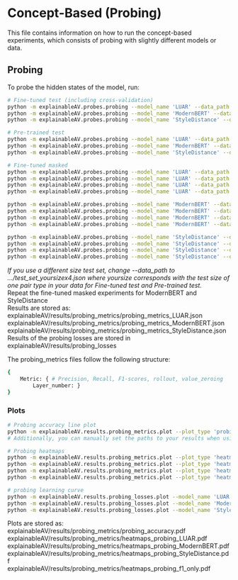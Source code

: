 # Concept-Based (Probing)
This file contains information on how to run the concept-based experiments, which consists of probing with slightly different models or data.

## Probing
To probe the hidden states of the model, run:
```sh
# Fine-tuned test (including cross-validation)
python -m explainableAV.probes.probing --model_name 'LUAR' --data_path 'explainableAV/Amazon/test_set_15000x4.json'
python -m explainableAV.probes.probing --model_name 'ModernBERT' --data_path 'explainableAV/Amazon/test_set_15000x4.json'
python -m explainableAV.probes.probing --model_name 'StyleDistance' --data_path 'explainableAV/Amazon/test_set_15000x4.json'

# Pre-trained test
python -m explainableAV.probes.probing --model_name 'LUAR' --data_path 'explainableAV/Amazon/test_set_15000x4.json' --pretrained_model
python -m explainableAV.probes.probing --model_name 'ModernBERT' --data_path 'explainableAV/Amazon/test_set_15000x4.json' --pretrained_model
python -m explainableAV.probes.probing --model_name 'StyleDistance' --data_path 'explainableAV/Amazon/test_set_15000x4.json' --pretrained_model

# Fine-tuned masked
python -m explainableAV.probes.probing --model_name 'LUAR' --data_path 'explainableAV/change_topic/Amazon/amazon_lda_SS_asterisk_False_False.json' --masked_data
python -m explainableAV.probes.probing --model_name 'LUAR' --data_path 'explainableAV/change_topic/Amazon/amazon_lda_SD_asterisk_False_False.json' --masked_data
python -m explainableAV.probes.probing --model_name 'LUAR' --data_path 'explainableAV/change_topic/Amazon/amazon_lda_DS_asterisk_False_False.json' --masked_data
python -m explainableAV.probes.probing --model_name 'LUAR' --data_path 'explainableAV/change_topic/Amazon/amazon_lda_DD_asterisk_False_False.json' --masked_data

python -m explainableAV.probes.probing --model_name 'ModernBERT' --data_path 'explainableAV/change_topic/Amazon/amazon_lda_SS_asterisk_False_False.json' --masked_data
python -m explainableAV.probes.probing --model_name 'ModernBERT' --data_path 'explainableAV/change_topic/Amazon/amazon_lda_SD_asterisk_False_False.json' --masked_data
python -m explainableAV.probes.probing --model_name 'ModernBERT' --data_path 'explainableAV/change_topic/Amazon/amazon_lda_DS_asterisk_False_False.json' --masked_data
python -m explainableAV.probes.probing --model_name 'ModernBERT' --data_path 'explainableAV/change_topic/Amazon/amazon_lda_DD_asterisk_False_False.json' --masked_data

python -m explainableAV.probes.probing --model_name 'StyleDistance' --data_path 'explainableAV/change_topic/Amazon/amazon_lda_SS_asterisk_False_False.json' --masked_data
python -m explainableAV.probes.probing --model_name 'StyleDistance' --data_path 'explainableAV/change_topic/Amazon/amazon_lda_SD_asterisk_False_False.json' --masked_data
python -m explainableAV.probes.probing --model_name 'StyleDistance' --data_path 'explainableAV/change_topic/Amazon/amazon_lda_DS_asterisk_False_False.json' --masked_data
python -m explainableAV.probes.probing --model_name 'StyleDistance' --data_path 'explainableAV/change_topic/Amazon/amazon_lda_DD_asterisk_False_False.json' --masked_data
```
*If you use a different size test set, change --data_path to .../test_set_yoursizex4.json where yoursize corresponds with the test size of one pair type in your data for Fine-tuned test and Pre-trained test.* \
Repeat the fine-tuned masked experiments for ModernBERT and StyleDistance \
Results are stored as: \
explainableAV/results/probing_metrics/probing_metrics_LUAR.json \
explainableAV/results/probing_metrics/probing_metrics_ModernBERT.json \
explainableAV/results/probing_metrics/probing_metrics_StyleDistance.json \
Results of the probing losses are stored in explainableAV/results/probing_losses

The probing_metrics files follow the following structure:
```sh
{
    Metric: { # Precision, Recall, F1-scores, rollout, value_zeroing
        Layer_number: }
}
```

### Plots
```sh
# Probing accuracy line plot
python -m explainableAV.results.probing_metrics.plot --plot_type 'probing_line_plot'
# Additionally, you can manually set the paths to your results when using different names through: --luar_results_path, --modernbert_results_path, --styledistance_results_path

# Probing heatmaps
python -m explainableAV.results.probing_metrics.plot --plot_type 'heatmap' --model_name 'LUAR'
python -m explainableAV.results.probing_metrics.plot --plot_type 'heatmap' --model_name 'ModernBERT'
python -m explainableAV.results.probing_metrics.plot --plot_type 'heatmap' --model_name 'StyleDistance'
python -m explainableAV.results.probing_metrics.plot --plot_type 'heatmap_f1'

# probing learning curve
python -m explainableAV.results.probing_losses.plot --model_name 'LUAR' --results_path 'explainableAV/results/probing_losses/probing_losses_LUAR.json'
python -m explainableAV.results.probing_losses.plot --model_name 'ModernBERT' --results_path 'explainableAV/results/probing_losses/probing_losses_ModernBERT.json'
python -m explainableAV.results.probing_losses.plot --model_name 'StyleDistance' --results_path 'explainableAV/results/probing_losses/probing_losses_StyleDistance.json'
```
Plots are stored as: \
explainableAV/results/probing_metrics/probing_accuracy.pdf \
explainableAV/results/probing_metrics/heatmaps_probing_LUAR.pdf \
explainableAV/results/probing_metrics/heatmaps_probing_ModernBERT.pdf \
explainableAV/results/probing_metrics/heatmaps_probing_StyleDistance.pdf \
explainableAV/results/probing_metrics/heatmaps_probing_f1_only.pdf
